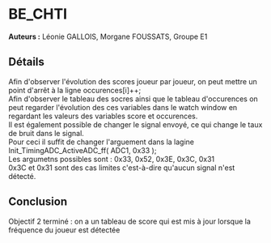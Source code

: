 # BE_CHTI
__Auteurs :__ Léonie GALLOIS, Morgane FOUSSATS, Groupe E1

## Détails
Afin d'observer l'évolution des scores joueur par joueur, on peut mettre un point d'arrêt à la ligne occurences[i]++;  
Afin d'observer le tableau des socres ainsi que le tableau d'occurences on peut regarder l'évolution des ces variables dans le watch window en regardant les valeurs des variables score et occurences.  
Il est également possible de changer le signal envoyé, ce qui change le taux de bruit dans le signal.   
Pour ceci il suffit de changer l'arguement dans la lagine Init_TimingADC_ActiveADC_ff( ADC1, 0x33 );  
Les argumetns possibles sont : 0x33, 0x52, 0x3E, 0x3C, 0x31  
0x3C et 0x31 sont des cas limites c'est-à-dire qu'aucun signal n'est détecté.
               
## Conclusion
Objectif 2 terminé : on a un tableau de score qui est mis à jour lorsque la fréquence du joueur est détectée 
